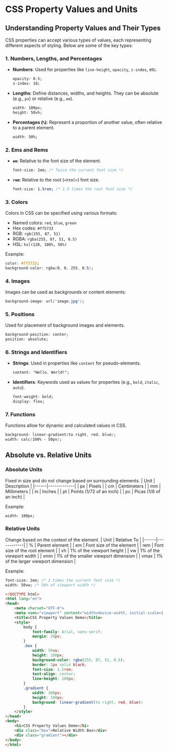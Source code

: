 # CSS Property Values and Units

## Understanding Property Values and Their Types
CSS properties can accept various types of values, each representing different aspects of styling. Below are some of the key types:

### 1. Numbers, Lengths, and Percentages
- **Numbers**: Used for properties like `line-height`, `opacity`, `z-index`, etc.
  ```css
  opacity: 0.5;
  z-index: 10;
  ```
- **Lengths**: Define distances, widths, and heights. They can be absolute (e.g., `px`) or relative (e.g., `em`).
  ```css
  width: 100px;
  height: 50vh;
  ```
- **Percentages (`%`)**: Represent a proportion of another value, often relative to a parent element.
  ```css
  width: 50%;
  ```

### 2. Ems and Rems
- **`em`**: Relative to the font size of the element.
  ```css
  font-size: 2em; /* Twice the current font size */
  ```
- **`rem`**: Relative to the root (`<html>`) font size.
  ```css
  font-size: 1.5rem; /* 1.5 times the root font size */
  ```

### 3. Colors
Colors in CSS can be specified using various formats:
- Named colors: `red`, `blue`, `green`
- Hex codes: `#ff5733`
- RGB: `rgb(255, 87, 51)`
- RGBA: `rgba(255, 87, 51, 0.5)`
- HSL: `hsl(120, 100%, 50%)`

Example:
```css
color: #ff5733;
background-color: rgba(0, 0, 255, 0.5);
```

### 4. Images
Images can be used as backgrounds or content elements:
```css
background-image: url('image.jpg');
```

### 5. Positions
Used for placement of background images and elements.
```css
background-position: center;
position: absolute;
```

### 6. Strings and Identifiers
- **Strings**: Used in properties like `content` for pseudo-elements.
  ```css
  content: "Hello, World!";
  ```
- **Identifiers**: Keywords used as values for properties (e.g., `bold`, `italic`, `auto`).
  ```css
  font-weight: bold;
  display: flex;
  ```

### 7. Functions
Functions allow for dynamic and calculated values in CSS.
```css
background: linear-gradient(to right, red, blue);
width: calc(100% - 50px);
```

## Absolute vs. Relative Units
### Absolute Units
Fixed in size and do not change based on surrounding elements.
| Unit | Description |
|------|-------------|
| px   | Pixels |
| cm   | Centimeters |
| mm   | Millimeters |
| in   | Inches |
| pt   | Points (1/72 of an inch) |
| pc   | Picas (1/6 of an inch) |

Example:
```css
width: 100px;
```

### Relative Units
Change based on the context of the element.
| Unit | Relative To |
|------|------------|
| %    | Parent element |
| em   | Font size of the element |
| rem  | Font size of the root element |
| vh   | 1% of the viewport height |
| vw   | 1% of the viewport width |
| vmin | 1% of the smaller viewport dimension |
| vmax | 1% of the larger viewport dimension |

Example:
```css
font-size: 2em; /* 2 times the current font size */
width: 50vw; /* 50% of viewport width */
```

```html
<!DOCTYPE html>
<html lang="en">
<head>
    <meta charset="UTF-8">
    <meta name="viewport" content="width=device-width, initial-scale=1.0">
    <title>CSS Property Values Demo</title>
    <style>
        body {
            font-family: Arial, sans-serif;
            margin: 20px;
        }
        .box {
            width: 50vw;
            height: 100px;
            background-color: rgba(255, 87, 51, 0.5);
            border: 2px solid black;
            font-size: 1.5rem;
            text-align: center;
            line-height: 100px;
        }
        .gradient {
            width: 300px;
            height: 100px;
            background: linear-gradient(to right, red, blue);
        }
    </style>
</head>
<body>
    <h1>CSS Property Values Demo</h1>
    <div class="box">Relative Width Box</div>
    <div class="gradient"></div>
</body>
</html>
```
